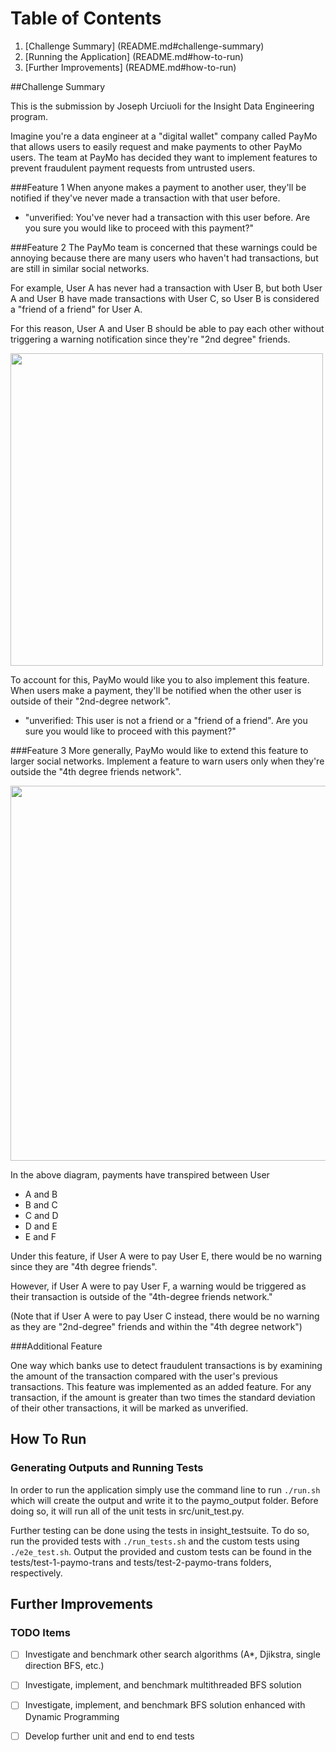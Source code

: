 # Table of Contents

1. [Challenge Summary] (README.md#challenge-summary)
2. [Running the Application]  (README.md#how-to-run)
3. [Further Improvements] (README.md#how-to-run)

##Challenge Summary

This is the submission by Joseph Urciuoli for the Insight Data Engineering program.

Imagine you're a data engineer at a "digital wallet" company called PayMo that allows users to easily request and make payments to other PayMo users. The team at PayMo has decided they want to implement features to prevent fraudulent payment requests from untrusted users. 

###Feature 1
When anyone makes a payment to another user, they'll be notified if they've never made a transaction with that user before.

* "unverified: You've never had a transaction with this user before. Are you sure you would like to proceed with this payment?"

###Feature 2
The PayMo team is concerned that these warnings could be annoying because there are many users who haven't had transactions, but are still in similar social networks. 

For example, User A has never had a transaction with User B, but both User A and User B have made transactions with User C, so User B is considered a "friend of a friend" for User A.

For this reason, User A and User B should be able to pay each other without triggering a warning notification since they're "2nd degree" friends. 

<img src="./images/friend-of-a-friend1.png" width="500">

To account for this, PayMo would like you to also implement this feature. When users make a payment, they'll be notified when the other user is outside of their "2nd-degree network".

* "unverified: This user is not a friend or a "friend of a friend". Are you sure you would like to proceed with this payment?"


###Feature 3
More generally, PayMo would like to extend this feature to larger social networks. Implement a feature to warn users only when they're outside the "4th degree friends network".

<img src="./images/fourth-degree-friends2.png" width="600">

In the above diagram, payments have transpired between User

* A and B 
* B and C 
* C and D 
* D and E 
* E and F

Under this feature, if User A were to pay User E, there would be no warning since they are "4th degree friends". 

However, if User A were to pay User F, a warning would be triggered as their transaction is outside of the "4th-degree friends network."

(Note that if User A were to pay User C instead, there would be no warning as they are "2nd-degree" friends and within the "4th degree network") 

###Additional Feature

One way which banks use to detect fraudulent transactions is by examining the amount of the transaction compared with the user's previous transactions. This feature was implemented as an added feature.  For any transaction, if the amount is greater than two times the standard deviation of their other transactions, it will be marked as unverified.

## How To Run

### Generating Outputs and Running Tests

In order to run the application simply use the command line to run `./run.sh` which will create the output and write it to the paymo_output folder.  Before doing so, it will run all of the unit tests in src/unit_test.py.

Further testing can be done using the tests in insight_testsuite.  To do so, run the provided tests with `./run_tests.sh` and the custom tests using `./e2e_test.sh`.  Output the provided and custom tests can be found in the tests/test-1-paymo-trans and tests/test-2-paymo-trans folders, respectively.

## Further Improvements

### TODO Items

- [ ] Investigate and benchmark other search algorithms (A*, Djikstra, single direction BFS, etc.)
- [ ] Investigate, implement, and benchmark multithreaded BFS solution
- [ ] Investigate, implement, and benchmark BFS solution enhanced with Dynamic Programming
- [ ] Develop further unit and end to end tests

